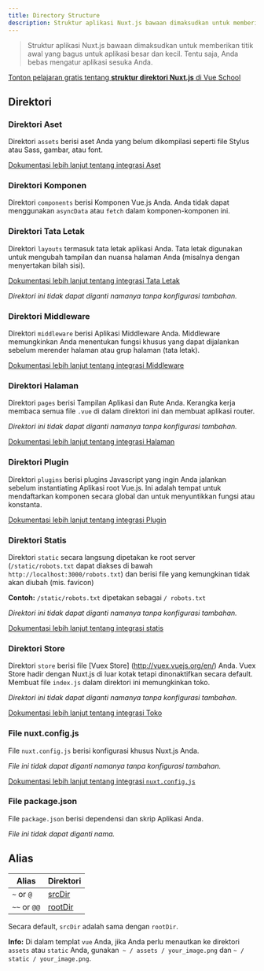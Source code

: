 ```yaml
---
title: Directory Structure
description: Struktur aplikasi Nuxt.js bawaan dimaksudkan untuk memberikan titik awal yang bagus untuk aplikasi besar dan kecil.
---
```


> Struktur aplikasi Nuxt.js bawaan dimaksudkan untuk memberikan titik awal yang bagus untuk aplikasi besar dan kecil. Tentu saja, Anda bebas mengatur aplikasi sesuka Anda.

<div class="Promo__Video">
  <a href="https://vueschool.io/lessons/guided-nuxtjs-project-tour?friend=nuxt" target="_blank">
    <p class="Promo__Video__Icon">
      Tonton pelajaran gratis tentang <strong>struktur direktori Nuxt.js</strong> di Vue School 
    </p>
  </a>
</div>

## Direktori

### Direktori Aset

Direktori `assets` berisi aset Anda yang belum dikompilasi seperti file Stylus atau Sass, gambar, atau font.

[Dokumentasi lebih lanjut tentang integrasi Aset](/guide/assets)

### Direktori Komponen

Direktori `components` berisi Komponen Vue.js Anda. Anda tidak dapat menggunakan `asyncData` atau `fetch` dalam komponen-komponen ini.

### Direktori Tata Letak

Direktori `layouts` termasuk tata letak aplikasi Anda. Tata letak digunakan untuk mengubah tampilan dan nuansa halaman Anda (misalnya dengan menyertakan bilah sisi).

[Dokumentasi lebih lanjut tentang integrasi Tata Letak](/guide/views#layouts)

_Direktori ini tidak dapat diganti namanya tanpa konfigurasi tambahan._

### Direktori Middleware

Direktori `middleware` berisi Aplikasi Middleware Anda. Middleware memungkinkan Anda menentukan fungsi khusus yang dapat dijalankan sebelum merender halaman atau grup halaman (tata letak).

[Dokumentasi lebih lanjut tentang integrasi Middleware](/guide/routing#middleware)

### Direktori Halaman

Direktori `pages` berisi Tampilan Aplikasi dan Rute Anda. Kerangka kerja membaca semua file `.vue` di dalam direktori ini dan membuat aplikasi router.

_Direktori ini tidak dapat diganti namanya tanpa konfigurasi tambahan._

[Dokumentasi lebih lanjut tentang integrasi Halaman](/guide/views)

### Direktori Plugin

Direktori `plugins` berisi plugins Javascript yang ingin Anda jalankan sebelum instantiating Aplikasi root Vue.js. Ini adalah tempat untuk mendaftarkan komponen secara global dan untuk menyuntikkan fungsi atau konstanta.

[Dokumentasi lebih lanjut tentang integrasi Plugin](/guide/plugins)

### Direktori Statis

Direktori `static` secara langsung dipetakan ke root server (`/static/robots.txt` dapat diakses di bawah `http://localhost:3000/robots.txt`) dan berisi file yang kemungkinan tidak akan diubah (mis. favicon)

**Contoh:** `/static/robots.txt` dipetakan sebagai `/ robots.txt`

_Direktori ini tidak dapat diganti namanya tanpa konfigurasi tambahan._

[Dokumentasi lebih lanjut tentang integrasi statis](/guide/assets#static)

### Direktori Store

Direktori `store` berisi file [Vuex Store] (http://vuex.vuejs.org/en/) Anda. Vuex Store hadir dengan Nuxt.js di luar kotak tetapi dinonaktifkan secara default. Membuat file `index.js` dalam direktori ini memungkinkan toko.

_Direktori ini tidak dapat diganti namanya tanpa konfigurasi tambahan._

[Dokumentasi lebih lanjut tentang integrasi Toko](/guide/vuex-store)

### File nuxt.config.js

File `nuxt.config.js` berisi konfigurasi khusus Nuxt.js Anda.

_File ini tidak dapat diganti namanya tanpa konfigurasi tambahan._

[Dokumentasi lebih lanjut tentang integrasi `nuxt.config.js`](/guide/configuration)

### File package.json

File `package.json` berisi dependensi dan skrip Aplikasi Anda.

_File ini tidak dapat diganti nama._

## Alias

| Alias | Direktori |
|-----|------|
| `~` or `@` | [srcDir](/api/configuration-srcdir) |
| `~~` or `@@` | [rootDir](/api/configuration-rootdir) |

Secara default, `srcDir` adalah sama dengan `rootDir`.

<div class="Alert Alert--nuxt-green">

<b>Info:</b> Di dalam templat `vue` Anda, jika Anda perlu menautkan ke direktori` assets` atau `static` Anda, gunakan` ~ / assets / your_image.png` dan `~ / static / your_image.png`.

</div>